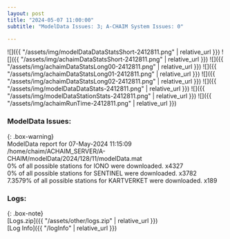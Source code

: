 ```yaml
---
layout: post
title: "2024-05-07 11:00:00"
subtitle: "ModelData Issues: 3; A-CHAIM System Issues: 0"

---
```


![]({{ "/assets/img/modelDataDataStatsShort-2412811.png" | relative_url }})
![]({{ "/assets/img/achaimDataStatsShort-2412811.png" | relative_url }})
![]({{ "/assets/img/achaimDataStatsLong00-2412811.png" | relative_url }})
![]({{ "/assets/img/achaimDataStatsLong01-2412811.png" | relative_url }})
![]({{ "/assets/img/achaimDataStatsLong02-2412811.png" | relative_url }})
![]({{ "/assets/img/modelDataDataStats-2412811.png" | relative_url }})
![]({{ "/assets/img/modelDataStationStats-2412811.png" | relative_url }})
![]({{ "/assets/img/achaimRunTime-2412811.png" | relative_url }})


### ModelData Issues:  
  
{: .box-warning}  
 ModelData report for 07-May-2024 11:15:09   
 /home/chaim/ACHAIM_SERVER/A-CHAIM/modelData/2024/128/11/modelData.mat   
 0% of all possible stations for IONO were downloaded. x4327   
 0% of all possible stations for SENTINEL were downloaded. x3782   
 7.3579% of all possible stations for KARTVERKET were downloaded. x189   
  


### Logs:  
  
{: .box-note}  
[Logs.zip]({{ "/assets/other/logs.zip" | relative_url }})  
[Log Info]({{ "/logInfo" | relative_url }})  
